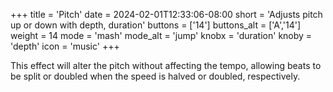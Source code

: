 +++
title = 'Pitch'
date = 2024-02-01T12:33:06-08:00
short = 'Adjusts pitch up or down with depth, duration'
buttons = ['14']
buttons_alt = ['A','14']
weight = 14
mode = 'mash'
mode_alt = 'jump'
knobx = 'duration'
knoby = 'depth'
icon = 'music'
+++


This effect will alter the pitch without affecting the tempo, allowing beats to be split or doubled when the speed is halved or doubled, respectively.